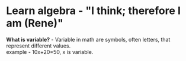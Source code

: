 # Learn algebra - "I think; therefore I am (Rene)"

**What is variable?** - Variable in math are symbols, often letters, that represent different values.<br>
example - 10x+20=50, x is variable.

